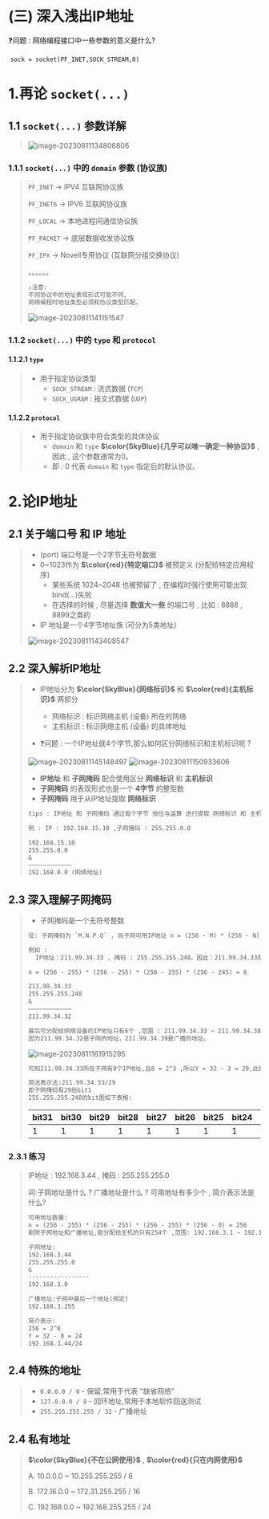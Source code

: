 # (三) 深入浅出IP地址

❓问题 : 网络编程接口中一些参数的意义是什么?

​	`sock = socket(PF_INET,SOCK_STREAM,0)`

# 1.再论 `socket(...)`

## 1.1 `socket(...)` 参数详解

><img src="./assets/image-20230811134806806.png" alt="image-20230811134806806" />

### 1.1.1 `socket(...)` 中的 `domain` 参数 (协议族)

>`PF_INET` -> IPV4 互联网协议族
>
>`PF_INET6` -> IPV6 互联网协议族
>
>`PF_LOCAL` -> 本地进程间通信协议族
>
>`PF_PACKET` -> 底层数据收发协议族
>
>`PF_IPX` -> Novell专用协议 (互联网分组交换协议)
>
>。。。。。。
>
>```tex
>⚠️注意:
>不同协议中的地址表现形式可能不同,
>网络编程时地址类型必须和协议类型匹配。
>```
>
><img src="./assets/image-20230811141151547.png" alt="image-20230811141151547" />

### 1.1.2 `socket(...)` 中的 `type` 和 `protocol`

#### 1.1.2.1 `type` 

>- 用于指定协议类型
>   - `SOCK_STREAM` : 流式数据 (`TCP`)
>   - `SOCK_UGRAM` : 报文式数据 (`UDP`)

#### 1.1.2.2 `protocol` 

>- 用于指定协议族中符合类型的具体协议
>   - `domain` 和 `type` **$\color{SkyBlue}{几乎可以唯一确定一种协议}$** , 因此 , 这个参数通常为0。
>   - 即 : 0 代表 `domain` 和 `type` 指定后的默认协议。

# 2.论IP地址

## 2.1 关于端口号 和 IP 地址

>- (port) 端口号是一个2字节无符号数据
>- 0~1023作为 **$\color{red}{特定端口}$** 被预定义 (分配给特定应用程序)
>   - 某些系统 1024~2048 也被预留了 , 在编程时强行使用可能出现bind(...)失败
>   - 在选择的时候 , 尽量选择 **数值大一些** 的端口号 , 比如 : 8888 , 8899之类的
>- IP 地址是一个4字节地址族 (可分为5类地址)
>
><img src="./assets/image-20230811143408547.png" alt="image-20230811143408547" />

## 2.2 深入解析IP地址

>- IP地址分为 **$\color{SkyBlue}{网络标识}$** 和 **$\color{red}{主机标识}$** 两部分
>   - 网络标识 : 标识网络主机 (设备) 所在的网络
>   - 主机标识 : 标识网络主机 (设备) 的具体地址
>
>- ❓问题 : 一个IP地址就4个字节,那么如何区分网络标识和主机标识呢 ?
>
><img src="./assets/image-20230811145148497.png" alt="image-20230811145148497" />
>
><img src="./assets/image-20230811150933606.png" alt="image-20230811150933606" />
>
>- **IP地址** 和 **子网掩码** 配合使用区分 **网络标识** 和 **主机标识**
>- **子网掩码** 的表现形式也是一个 **4字节** 的整型数
>- **子网掩码** 用于从IP地址提取 **网络标识**
>
>```tex
>tips : IP地址 和 子网掩码 通过每个字节 按位与运算 进行提取 网络标识 和 主机标识
>
>例 : IP : 192.168.15.10 ,子网掩码 : 255.255.0.0
>
>192.168.15.10
>255.255.0.0
>&
>————————————
>192.168.0.0 (网络地址)
>
>```
>
>

## 2.3 深入理解子网掩码

>- 子网掩码是一个无符号整数
>
>```tex
>设: 子网掩码为 `M.N.P.Q` , 则子网可用IP地址 n = (256 - M) * (256 - N) * (256 - P) * (256 - Q)
>
>例如 : 
>	IP地址：211.99.34.33 , 掩码 : 255.255.255.248。因此：211.99.34.33所在子网有8个 IP地址，且211.99.34.33 所在子网地址为211.99.34.32，广播地址为211.99.34.39。
>
>n = (256 - 255) * (256 - 255) * (256 - 255) * (256 - 245) = 8
>
>211.99.34.33
>255.255.255.248
>&
>————————————
>211.99.34.32
>
>最后可分配给网络设备的IP地址只有6个 ,范围 : 211.99.34.33 ~ 211.99.34.38
>因为211.99.34.32是子网的地址，211.99.34.39是广播的地址。
>
>```
>
><img src="./assets/image-20230811161915295.png" alt="image-20230811161915295" />
>
>```tex
>可知211.99.34.33所在子网有8个IP地址,且8 = 2^3 ,所以Y = 32 - 3 = 29,此处Y的数值是高位部分（位1）所占的个数。
>
>简洁表示法:211.99.34.33/29
>即子网掩码有29给bit1
>255.255.255.248的bit图如下表格:
>```
>
>
>
>| bit31 | bit30 | bit29 | bit28 | bit27 | bit26 | bit25 | bit24 | bit23 | bit22 | bit21 | bit20 | bit19 | bit18 | bit17 | bit16 | bit15 | bit14 | bit13 | bit12 | bit11 | bit10 | bit9 | bit8 | bit7 | bit6 | bit5 | bit4 | bit3 | bit2 | bit1 | bit0 |
>| ----- | ----- | ----- | ----- | ----- | ----- | ----- | ----- | ----- | ----- | ----- | ----- | ----- | ----- | ----- | ----- | ----- | ----- | ----- | ----- | ----- | ----- | ---- | ---- | ---- | ---- | ---- | ---- | ---- | ---- | ---- | ---- |
>| 1     | 1     | 1     | 1     | 1     | 1     | 1     | 1     | 1     | 1     | 1     | 1     | 1     | 1     | 1     | 1     | 1     | 1     | 1     | 1     | 1     | 1     | 1    | 1    | 1    | 1    | 1    | 1    | 1    | 1    | 0    | 0    |

### 2.3.1 练习 

>IP地址 : 192.168.3.44 , 掩码 : 255.255.255.0 
>
>问:子网地址是什么 ? 广播地址是什么 ? 可用地址有多少个 , 简介表示法是什么?
>
>```tex
>可用地址数量:
>n = (256 - 255) * (256 - 255) * (256 - 255) * (256 - 0) = 256
>剔除子网地址和广播地址,能分配给主机的只有254个 ,范围: 192.168.3.1 ~ 192.168.3.254
>
>子网地址:
>192.168.3.44
>255.255.255.0
>&
>-----------------
>192.168.3.0
>
>广播地址:子网中最后一个地址(规定)
>192.168.3.255
>
>简介表示:
>256 = 2^8
>Y = 32 - 8 = 24
>192.168.3.44/24
>```

## 2.4 特殊的地址

>- `0.0.0.0 / 0` - 保留,常用于代表 "缺省网络"
>- `127.0.0.0 / 8` - 回环地址,常用于本地软件回送测试
>- `255.255.255.255 / 32` - 广播地址

## 2.4 私有地址

>**$\color{SkyBlue}{不在公网使用}$** , **$\color{red}{只在内网使用}$**
>
>A. 10.0.0.0 ~ 10.255.255.255 / 8
>
>B. 172.16.0.0 ~ 172.31.255.255 / 16
>
>C. 192.168.0.0 ~ 192.168.255.255 / 24
